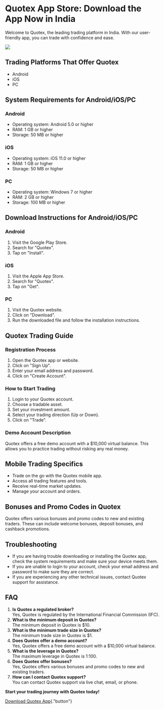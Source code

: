 # Quotex App Store: Download the App Now in India

Welcome to Quotex, the leading trading platform in India. With our
user-friendly app, you can trade with confidence and ease.

[![](https://static.quotex.io/files/1_en/300_250.jpg)](https://traff.sbs/brokerqxsignupf)

## Trading Platforms That Offer Quotex

-   Android
-   iOS
-   PC

## System Requirements for Android/iOS/PC

### Android

-   Operating system: Android 5.0 or higher
-   RAM: 1 GB or higher
-   Storage: 50 MB or higher

### iOS

-   Operating system: iOS 11.0 or higher
-   RAM: 1 GB or higher
-   Storage: 50 MB or higher

### PC

-   Operating system: Windows 7 or higher
-   RAM: 2 GB or higher
-   Storage: 100 MB or higher

## Download Instructions for Android/iOS/PC

### Android

1.  Visit the Google Play Store.
2.  Search for "Quotex".
3.  Tap on "Install".

### iOS

1.  Visit the Apple App Store.
2.  Search for "Quotex".
3.  Tap on "Get".

### PC

1.  Visit the Quotex website.
2.  Click on "Download".
3.  Run the downloaded file and follow the installation instructions.

## Quotex Trading Guide

### Registration Process

1.  Open the Quotex app or website.
2.  Click on "Sign Up".
3.  Enter your email address and password.
4.  Click on "Create Account".

### How to Start Trading

1.  Login to your Quotex account.
2.  Choose a tradable asset.
3.  Set your investment amount.
4.  Select your trading direction (Up or Down).
5.  Click on "Trade".

### Demo Account Description

Quotex offers a free demo account with a \$10,000 virtual balance. This
allows you to practice trading without risking any real money.

## Mobile Trading Specifics

-   Trade on the go with the Quotex mobile app.
-   Access all trading features and tools.
-   Receive real-time market updates.
-   Manage your account and orders.

## Bonuses and Promo Codes in Quotex

Quotex offers various bonuses and promo codes to new and existing
traders. These can include welcome bonuses, deposit bonuses, and
cashback promotions.

## Troubleshooting

-   If you are having trouble downloading or installing the Quotex app,
    check the system requirements and make sure your device meets them.
-   If you are unable to login to your account, check your email address
    and password to make sure they are correct.
-   If you are experiencing any other technical issues, contact Quotex
    support for assistance.

## FAQ

1.  **Is Quotex a regulated broker?**\
    Yes, Quotex is regulated by the International Financial Commission
    (IFC).
2.  **What is the minimum deposit in Quotex?**\
    The minimum deposit in Quotex is \$10.
3.  **What is the minimum trade size in Quotex?**\
    The minimum trade size in Quotex is \$1.
4.  **Does Quotex offer a demo account?**\
    Yes, Quotex offers a free demo account with a \$10,000 virtual
    balance.
5.  **What is the leverage in Quotex?**\
    The maximum leverage in Quotex is 1:100.
6.  **Does Quotex offer bonuses?**\
    Yes, Quotex offers various bonuses and promo codes to new and
    existing traders.
7.  **How can I contact Quotex support?**\
    You can contact Quotex support via live chat, email, or phone.

**Start your trading journey with Quotex today!**

[Download Quotex
App](\%22https://traff.sbs/quotexonelink\%22){."button"}

